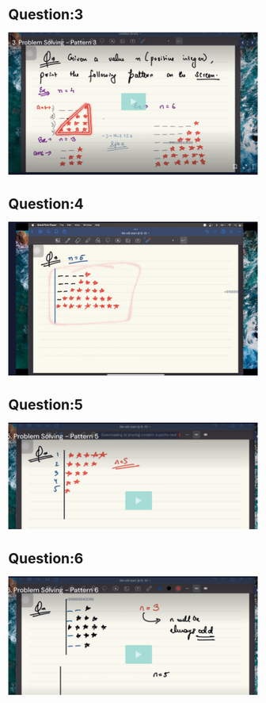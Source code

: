 # Question:3
<img src="./img/3.png">

# Question:4
<img src="./img/4.png">

# Question:5
<img src="./img/5.png">

# Question:6
<img src="./img/6.png">
